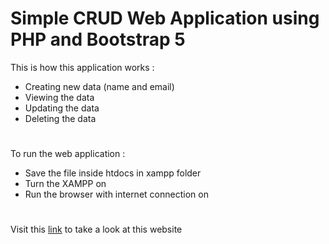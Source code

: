 # Simple CRUD Web Application using PHP and Bootstrap 5
This is how this application works :
- Creating new data (name and email)
- Viewing the data
- Updating the data
- Deleting the data
#
To run the web application :
- Save the file inside htdocs in xampp folder
- Turn the XAMPP on
- Run the browser with internet connection on

#

Visit this [link](https://crud-user-app.000webhostapp.com/) to take a look at this website 

